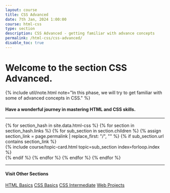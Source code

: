 ```yaml
---
layout: course
title: CSS Advanced
date: 7th Jan, 2024 1:00:00
course: html-css
type: section
description: CSS Advanced - getting familiar with advance concepts
permalink: /html-css/css-advanced/
disable_toc: true
---
```


# Welcome to the section CSS Advanced.

{% include util/note.html
    note="In this phase, we will try to get familiar with some of advanced concepts in CSS."
%}

<!-- The __HyperText Markup Language or HTML__ is the standard markup language for documents designed to be displayed in a web browser. It defines the content and structure of web content.

Read more about it in [HTML in Wikipedia.](https://en.wikipedia.org/wiki/HTML){:target="_blank"} -->

#### Have a wonderful journey in mastering HTML and CSS skills.

<div class="section-index">
  <hr class="panel-line">

  <div class="container-fluid">
    <div class="row">
    {% for section_hash in site.data.html-css %}
      {% for section in section_hash.links %}
        {% for sub_section in section.children %}
          {% assign section_link = page.permalink | replace_first: "/", "" %}
          {% if sub_section.url contains section_link %}
            <div class="col-md-6">
              {% include course/topic-card.html
                          topic=sub_section index=forloop.index %}
            </div>
          {% endif %}
        {% endfor %}
      {% endfor %}
    {% endfor %}
    </div>
    <hr class="my-3" />
    <div class="row">
      <h4>Visit Other Sections</h4>
      <div class="link-wrapper d-flex flex-wrap gap-3">
        <a href="/html-css/html-basics/" class="btn btn-sm btn-outline-secondary px-3">HTML Basics</a>
        <a href="/html-css/css-basics/" class="btn btn-sm btn-outline-secondary px-3">CSS Basics</a>
        <a href="/html-css/css-intermediate/" class="btn btn-sm btn-outline-secondary px-3">CSS Intermediate</a>
        <a href="/html-css/web-projects/" class="btn btn-sm btn-outline-secondary px-3">Web Projects</a>
      </div>
    </div>
  </div>
</div>
